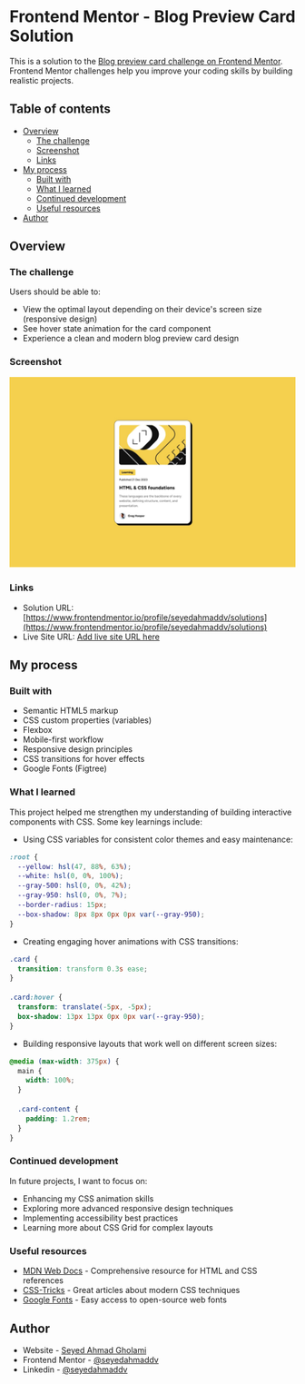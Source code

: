 # Frontend Mentor - Blog Preview Card Solution

This is a solution to the [Blog preview card challenge on Frontend Mentor](https://www.frontendmentor.io/challenges/blog-preview-card-ckPaj01IcS). Frontend Mentor challenges help you improve your coding skills by building realistic projects.

## Table of contents

- [Overview](#overview)
  - [The challenge](#the-challenge)
  - [Screenshot](#screenshot)
  - [Links](#links)
- [My process](#my-process)
  - [Built with](#built-with)
  - [What I learned](#what-i-learned)
  - [Continued development](#continued-development)
  - [Useful resources](#useful-resources)
- [Author](#author)

## Overview

### The challenge

Users should be able to:

- View the optimal layout depending on their device's screen size (responsive design)
- See hover state animation for the card component
- Experience a clean and modern blog preview card design

### Screenshot

![](./design/desktop-design.jpg)

### Links

- Solution URL: [https://www.frontendmentor.io/profile/seyedahmaddv/solutions](https://www.frontendmentor.io/profile/seyedahmaddv/solutions)
- Live Site URL: [Add live site URL here](https://your-live-site-url.com)

## My process

### Built with

- Semantic HTML5 markup
- CSS custom properties (variables)
- Flexbox
- Mobile-first workflow
- Responsive design principles
- CSS transitions for hover effects
- Google Fonts (Figtree)

### What I learned

This project helped me strengthen my understanding of building interactive components with CSS. Some key learnings include:

- Using CSS variables for consistent color themes and easy maintenance:
```css
:root {
  --yellow: hsl(47, 88%, 63%);
  --white: hsl(0, 0%, 100%);
  --gray-500: hsl(0, 0%, 42%);
  --gray-950: hsl(0, 0%, 7%);
  --border-radius: 15px;
  --box-shadow: 8px 8px 0px 0px var(--gray-950);
}
```

- Creating engaging hover animations with CSS transitions:
```css
.card {
  transition: transform 0.3s ease;
}

.card:hover {
  transform: translate(-5px, -5px);
  box-shadow: 13px 13px 0px 0px var(--gray-950);
}
```

- Building responsive layouts that work well on different screen sizes:
```css
@media (max-width: 375px) {
  main {
    width: 100%;
  }
  
  .card-content {
    padding: 1.2rem;
  }
}
```

### Continued development

In future projects, I want to focus on:

- Enhancing my CSS animation skills
- Exploring more advanced responsive design techniques
- Implementing accessibility best practices
- Learning more about CSS Grid for complex layouts

### Useful resources

- [MDN Web Docs](https://developer.mozilla.org) - Comprehensive resource for HTML and CSS references
- [CSS-Tricks](https://css-tricks.com) - Great articles about modern CSS techniques
- [Google Fonts](https://fonts.google.com) - Easy access to open-source web fonts

## Author

- Website - [Seyed Ahmad Gholami](https://github.com/seyedahmaddv)
- Frontend Mentor - [@seyedahmaddv](https://www.frontendmentor.io/profile/seyedahmaddv)
- Linkedin - [@seyedahmaddv](https://www.linkedin.com/in/seyedahmaddv)
